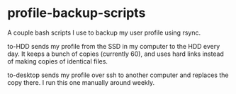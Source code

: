 profile-backup-scripts
======================

A couple bash scripts I use to backup my user profile using rsync. 

to-HDD sends my profile from the SSD in my computer to the HDD every day. It keeps a bunch of copies (currently 60), and uses hard links instead of making copies of identical files. 

to-desktop sends my profile over ssh to another computer and replaces the copy there. I run this one manually around weekly. 
